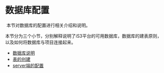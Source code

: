 # 数据库配置



​	本节对数据库的配置进行相关介绍和说明。

​	本节分为三个小节，分别解释说明了iS3平台的可用数据库，数据库的建表原则，以及如何将数据库与项目连接起来。

   * [数据库说明](./part2/detail1.md)
   * [表的创建](./part2/detail2.md)
   * [server端的配置](./part2/detail3.md)

